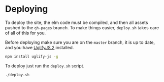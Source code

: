 # Deploying

To deploy the site, the elm code must be compiled, and then all assets pushed to the `gh-pages` branch. To make things easier, `deploy.sh` takes care of all of this for you.

Before deploying make sure you are on the `master` branch, it is up to date, and you have [UglifyJS 2](https://github.com/mishoo/UglifyJS2) installed.

```bash
npm install uglify-js -g
```

To deploy just run the `deploy.sh` script.

```bash
./deploy.sh
```
